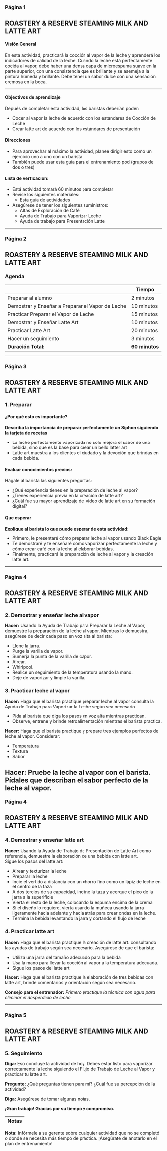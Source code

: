 <!-- TODO: Dar segunda revisada a la tracción de está página -->

### Página 1

## ROASTERY & RESERVE STEAMING MILK AND LATTE ART
#### Visión General
En esta actividad, practicará la cocción al vapor de la leche y aprenderá los indicadores de calidad de la leche. Cuando la leche está perfectamente cocida al vapor, debe haber una densa capa de microespuma suave en la parte superior, con una consistencia que es brillante y se asemeja a la pintura húmeda y brillante. Debe tener un sabor dulce con una sensación cremosa en la boca.

---

#### Objectivos de aprendizaje
Depués de completar esta actividad, los baristas deberían poder:
- Cocer al vapor la leche de acuerdo con los estandares de Cocción de Leche 
- Crear latte art de acuerdo con los estándares de presentación

#### Direcciones
- Para aprovechar al máximo la actividad, planee dirigir esto como un ejercicio uno a uno con un barista
- También puede usar esta guía para el entrenamiento pod (grupos de dos o tres)

#### Lista de verficación:

- Está actividad tomará 60 minutos para completar
- Revise los siguientes materiales:
  - Esta guía de actividades
- Asegúrese de tener los siguientes suministros:
  - Altas de Exploración de Café
  - Ayuda de Trabajo para Vaporizar Leche
  - Ayuda de trabajo para Presentación Latte
---
### Página 2

## ROASTERY & RESERVE STEAMING MILK AND LATTE ART
### Agenda
|   | **Tiempo** |
| - | ---------- |
| Preparar al alumno | 2 minutos |
| Demostrar y Enseñar a Preparar el Vapor de Leche | 10 minutos |
| Practicar Preparar el Vapor de Leche | 15 minutos |
| Demostrar y Enseñar Latte Art | 10 minutos |
| Practicar Latte Art | 20 minutos |
| Hacer un seguimiento | 3 minutos |
| **Duración Total:** | **60 minutos** |
---
### Página 3

## ROASTERY & RESERVE STEAMING MILK AND LATTE ART
### 1. Preparar
#### ¿Por qué esto es importante?
**Describa la importancia de preparar perfectamente un Siphon siguiendo la tarjeta de recetas**

- La leche perfectamente vaporizada no solo mejora el sabor de una bebida, sino que es la base para crear un bello latter art
- Latte art muestra a los clientes el ciudado y la devoción que brindas en cada bebida.

#### Evaluar conocimientos previos:
Hágale al barista las siguientes preguntas:
- ¿Qué experiencia tienes en la preparación de leche al vapor?
- ¿Tienes experiencia previa en la creación de latte art?
- ¿Cuál fue su mayor aprendizaje del video de latte art en su formación digital?


#### Que esperar
**Explique al barista lo que puede esperar de esta actividad:**
- Primero, le presentaré cómo preparar leche al vapor usando Black Eagle
- Te demostraré y te enseñaré cómo vaporizar perfectamente la leche y cómo crear café con la leche al elaborar bebidas.
- Finalmente, practicará le preparación de leche al vapor y la creación latte art.
---
### Página 4

## ROASTERY & RESERVE STEAMING MILK AND LATTE ART
### 2. Demostrar y enseñar leche al vapor
**Hacer:** Usando la Ayuda de Trabajo para Preparar la Leche al Vapor, demuestre la preparación de la leche al vapor. Mientras lo demuestra, asegúrese de decir cada paso en voz alta al barista:
- Llene la jarra.
- Purge la varilla de vapor.
- Sumerja la punta de la varilla de capor.
- Airear.
- Whirlpool.
- Realice un seguimiento de la temperatura usando la mano.
- Deje de vaporizar y limpie la varilla.

### 3. Practicar leche al vapor
**Hacer:** Haga que el barista practique preparar leche al vapor consulta la Ayuda de Trabajo para Vaporizar la Leche según sea necesario.
- Pida al barista que diga los pasos en voz alta mientras practican.
- Observe, entrene y brinde retroalimentación mientras el barista practica.

**Hacer:** Haga que el barista practique y prepare tres ejemplos perfectos de leche al vapor. Considerar:
- Temperatura
- Textura
- Sabor

**Hacer:** Pruebe la leche al vapor con el barista. Pídales que describan el sabor perfecto de la leche al vapor.
---
### Página 4

## ROASTERY & RESERVE STEAMING MILK AND LATTE ART
### 4. Demostrar y enseñar latte art

**Hacer:** Usando la Ayuda de Trabajo de Presentación de Latte Art como referencia, demuestre la elaboración de una bebida con latte art. <br/> Sigue los pasos del latte art:

- Airear y texturizar la leche
- Preparar la leche
- Incie el vertido a distancia con un chorro fino como un lápiz de leche en el centro de la taza
- A dos tercios de su capacidad, incline la taza y acerque el pico de la jarra a la superificie
- Vierta el resto de la leche, colocando la espuma encima de la crema
- Si el diseño lo requiere, vierta usando la muñeca usando la jarra ligeramente hacia adelante y hacia atrás para crear ondas en la leche.
- Termina la bebida levantando la jarra y cortando el flujo de leche

### 4. Practicar latte art

**Hacer:** Haga que el barista practique la creación de latte art. consultando las ayudas de trabajo según sea necesario. Asegúrese de que el barista:
- Utiliza una jarra del tamaño adecuado para la bebida
- Usa la mano para llevar la cocción al vapor a la temperatura adecuada.
- Sigue los pasos del latte art

**Hacer:** Haga que el barista practique la elaboración de tres bebidas con latte art, brinde comentarios y orientación según sea necesario.

**Consejo para el entrenador:** _Primero practique la técnica con agua para eliminar el desperdicio de leche_

---
### Página 5

## ROASTERY & RESERVE STEAMING MILK AND LATTE ART
### 5. Seguimiento

**Diga:** Eso concluye la actividad de hoy. Debes estar listo para vaporizar correctamente la leche siguiendo el Flujo de Trabajo de Leche al Vapor y practicar tu latte art.

**Pregunte:** ¿Qué preguntas tienen para mi? ¿Cuál fue su percepción de la actividad?

**Diga:** Asegúrese de tomar algunas notas.

**¡Gran trabajo! Gracias por su tiempo y compromiso.**

| **Notas** |
| - |

**Nota:** Infórmele a su gerente sobre cualquier actividad que no se completó o donde se necesita más tiempo de práctica. ¡Asegúrate de anotarlo en el plan de entrenamiento!
